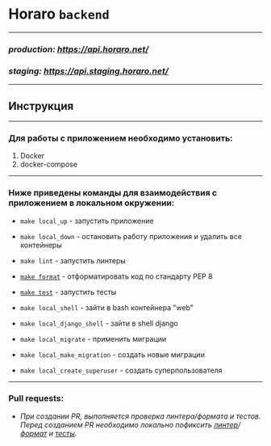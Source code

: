 # Horaro `backend`
___
### _production: https://api.horaro.net/_
### _staging: https://api.staging.horaro.net/_
___

## Инструкция
___

### Для работы с приложением необходимо установить:
1.  Docker
2.  docker-compose

___

### Ниже приведeны команды для взаимодействия с приложением в локальном окружении:

- `make local_up` - запустить приложение
- `make local_down` - остановить работу приложения и удалить все контейнеры


- `make lint` - запустить линтеры
- [`make format`](#make-format) - отформатировать код по стандарту PEP 8
- [`make test`](#make-test) - запустить тесты



- `make local_shell` - зайти в bash контейнера "web"
- `make local_django_shell` - зайти в shell django


- `make local_migrate` - применить миграции
- `make local_make_migration` - создать новые миграции


- `make local_create_superuser` - создать суперпользователя

____

### Pull requests: 
- _При создании PR, выполняется проверка линтера/формата и тестов. Перед созданием PR необходимо локально пофиксить [линтер](#make-lint)/[формат](#make-format) и [тесты](#make-test)._